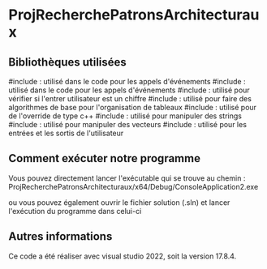 # ProjRecherchePatronsArchitecturaux


## Bibliothèques utilisées
#include <functional> : utilisé dans le code pour les appels d'événements
#include <map> : utilisé dans le code pour les appels d'événements
#include <limits> : utilisé pour vérifier si l'entrer utilisateur est un chiffre 
#include <algorithm> : utilisé pour faire des algorithmes de base pour l'organisation de tableaux
#include <cctype> : utilisé pour de l'override de type c++
#include <string> : utilisé pour manipuler des strings
#include <vector> : utilisé pour manipuler des vecteurs
#include <iostream> : utilisé pour les entrées et les sortis de l'utilisateur

## Comment exécuter notre programme 
Vous pouvez directement lancer l'exécutable qui se trouve au chemin : ProjRecherchePatronsArchitecturaux/x64/Debug/ConsoleApplication2.exe

ou vous pouvez également ouvrir le fichier solution (.sln) et lancer l'exécution du programme dans celui-ci

## Autres informations
Ce code a été réaliser avec visual studio 2022, soit la version 17.8.4.
